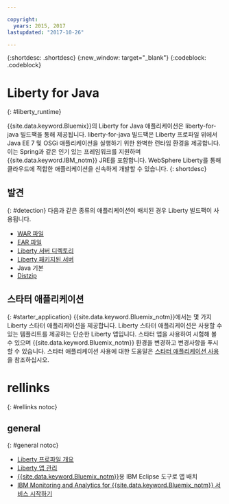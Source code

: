 ```yaml
---

copyright:
  years: 2015, 2017
lastupdated: "2017-10-26"

---
```


{:shortdesc: .shortdesc}
{:new_window: target="_blank"}
{:codeblock: .codeblock}

# Liberty for Java
{: #liberty_runtime}

{{site.data.keyword.Bluemix}}의 Liberty for Java 애플리케이션은 liberty-for-java 빌드팩을 통해 제공됩니다. liberty-for-java 빌드팩은 Liberty 프로파일 위에서 Java EE 7 및 OSGi 애플리케이션을 실행하기 위한 완벽한 런타임 환경을 제공합니다. 이는 Spring과 같은 인기 있는 프레임워크를 지원하며 {{site.data.keyword.IBM_notm}} JRE를 포함합니다. WebSphere Liberty를 통해 클라우드에 적합한 애플리케이션을 신속하게 개발할 수 있습니다.
{: shortdesc}

## 발견
{: #detection}
다음과 같은 종류의 애플리케이션이 배치된 경우 Liberty 빌드팩이 사용됩니다.
* [WAR 파일](optionsForPushing.html#stand_alone_apps)
* [EAR 파일](optionsForPushing.html#stand_alone_apps)
* [Liberty 서버 디렉토리](optionsForPushing.html#server_directory)
* [Liberty 패키지된 서버](optionsForPushing.html#packaged_server)
* Java 기본
* [Distzip](https://github.com/cloudfoundry/ibm-websphere-liberty-buildpack/blob/master/docs/container-distZip.md)

## 스타터 애플리케이션
{: #starter_application}
{{site.data.keyword.Bluemix_notm}}에서는 몇 가지 Liberty 스타터 애플리케이션을 제공합니다.  Liberty 스타터 애플리케이션은 사용할 수 있는 템플리트를 제공하는 단순한 Liberty 앱입니다. 스타터 앱을 사용하여 시험해 볼 수 있으며 {{site.data.keyword.Bluemix_notm}} 환경을 변경하고 변경사항을 푸시할 수 있습니다. 스타터 애플리케이션 사용에 대한 도움말은 [스타터 애플리케이션 사용](/docs/cfapps/starter_app_usage.html)을 참조하십시오.

# rellinks
{: #rellinks notoc}
## general
{: #general notoc}
* [Liberty 프로파일 개요](http://www-01.ibm.com/support/knowledgecenter/SSAW57_8.5.5/com.ibm.websphere.wlp.nd.doc/ae/cwlp_about.html)
* [Liberty 앱 관리](/docs/manageapps/app_mng.html#Utilities)
* [{{site.data.keyword.Bluemix_notm}}](/docs/manageapps/eclipsetools/eclipsetools.html#eclipsetools)용 IBM Eclipse 도구로 앱 배치
* [IBM Monitoring and Analytics for {{site.data.keyword.Bluemix_notm}} 서비스 시작하기](/docs/services/monana/index.html#monana_oview)

